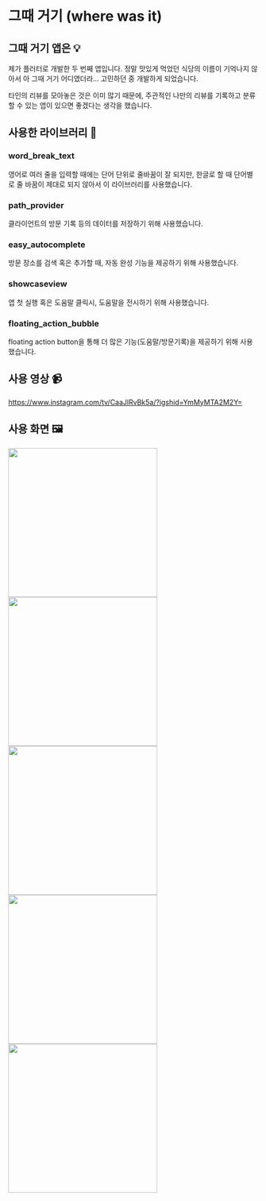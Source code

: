 # 그때 거기 (where was it)
## 그때 거기 앱은 💡
제가 플러터로 개발한 두 번째 앱입니다.
정말 맛있게 먹었던 식당의 이름이 기억나지 않아서 아 그때 거기 어디였더라… 고민하던 중 개발하게 되었습니다.

타인의 리뷰를 모아놓은 것은 이미 많기 때문에, 주관적인 나만의 리뷰를 기록하고 분류할 수 있는 앱이 있으면 좋겠다는 생각을 했습니다.

## 사용한 라이브러리 📁
### word_break_text
영어로 여러 줄을 입력할 때에는 단어 단위로 줄바꿈이 잘 되지만, 한글로 할 때 단어별로 줄 바꿈이 제대로 되지 않아서 이 라이브러리를 사용했습니다.

### path_provider
클라이언트의 방문 기록 등의 데이터를 저장하기 위해 사용했습니다.

### easy_autocomplete
방문 장소를 검색 혹은 추가할 때, 자동 완성 기능을 제공하기 위해 사용했습니다.

### showcaseview
앱 첫 실행 혹은 도움말 클릭시, 도움말을 전시하기 위해 사용했습니다.

### floating_action_bubble
floating action button을 통해 더 많은 기능(도움말/방문기록)을 제공하기 위해 사용했습니다.


## 사용 영상 📹
https://www.instagram.com/tv/CaaJlRvBk5a/?igshid=YmMyMTA2M2Y=

## 사용 화면 🖼️
<img src='https://user-images.githubusercontent.com/51053567/166916644-3e04526c-d69c-472d-9490-98128aabf53b.PNG' width=300 /> 
<img src='https://user-images.githubusercontent.com/51053567/166916736-11857b25-3822-4980-b930-f21056541322.PNG' width=300 /> 
<img src='https://user-images.githubusercontent.com/51053567/166916741-24683e3e-48f0-4c97-9973-8ffba515af6f.PNG' width=300 /> 
<img src='https://user-images.githubusercontent.com/51053567/166916800-c766ac49-1d8f-4575-9117-6c7f7d65beeb.PNG' width=300 /> 
<img src='https://user-images.githubusercontent.com/51053567/166916864-c6fe63a6-04a9-4c1e-9521-164b40137d80.PNG' width=300 />
